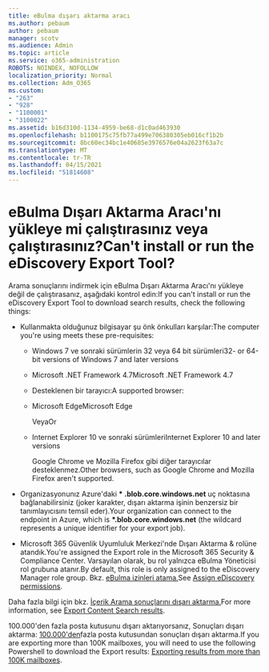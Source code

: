 ```yaml
---
title: eBulma dışarı aktarma aracı
ms.author: pebaum
author: pebaum
manager: scotv
ms.audience: Admin
ms.topic: article
ms.service: o365-administration
ROBOTS: NOINDEX, NOFOLLOW
localization_priority: Normal
ms.collection: Adm_O365
ms.custom:
- "263"
- "928"
- "1100001"
- "3100022"
ms.assetid: b16d310d-1134-4959-be68-d1c0ad463930
ms.openlocfilehash: b1100175c75fb77a499e706380305eb016cf1b2b
ms.sourcegitcommit: 8bc60ec34bc1e40685e3976576e04a2623f63a7c
ms.translationtype: MT
ms.contentlocale: tr-TR
ms.lasthandoff: 04/15/2021
ms.locfileid: "51814608"
---
```

# <a name="cant-install-or-run-the-ediscovery-export-tool"></a><span data-ttu-id="f381b-102">eBulma Dışarı Aktarma Aracı'nı yükleye mi çalıştırasınız veya çalıştırasınız?</span><span class="sxs-lookup"><span data-stu-id="f381b-102">Can't install or run the eDiscovery Export Tool?</span></span>

<span data-ttu-id="f381b-103">Arama sonuçlarını indirmek için eBulma Dışarı Aktarma Aracı'nı yükleye değil de çalıştırasanız, aşağıdaki kontrol edin:</span><span class="sxs-lookup"><span data-stu-id="f381b-103">If you can't install or run the eDiscovery Export Tool to download search results, check the following things:</span></span>
  
- <span data-ttu-id="f381b-104">Kullanmakta olduğunuz bilgisayar şu önk önkulları karşılar:</span><span class="sxs-lookup"><span data-stu-id="f381b-104">The computer you're using meets these pre-requisites:</span></span>

  - <span data-ttu-id="f381b-105">Windows 7 ve sonraki sürümlerin 32 veya 64 bit sürümleri</span><span class="sxs-lookup"><span data-stu-id="f381b-105">32- or 64-bit versions of Windows 7 and later versions</span></span>

  - <span data-ttu-id="f381b-106">Microsoft .NET Framework 4.7</span><span class="sxs-lookup"><span data-stu-id="f381b-106">Microsoft .NET Framework 4.7</span></span>

  - <span data-ttu-id="f381b-107">Desteklenen bir tarayıcı:</span><span class="sxs-lookup"><span data-stu-id="f381b-107">A supported browser:</span></span>

  - <span data-ttu-id="f381b-108">Microsoft Edge</span><span class="sxs-lookup"><span data-stu-id="f381b-108">Microsoft Edge</span></span>

    <span data-ttu-id="f381b-109">Veya</span><span class="sxs-lookup"><span data-stu-id="f381b-109">Or</span></span>

  - <span data-ttu-id="f381b-110">Internet Explorer 10 ve sonraki sürümleri</span><span class="sxs-lookup"><span data-stu-id="f381b-110">Internet Explorer 10 and later versions</span></span>

    <span data-ttu-id="f381b-111">Google Chrome ve Mozilla Firefox gibi diğer tarayıcılar desteklenmez.</span><span class="sxs-lookup"><span data-stu-id="f381b-111">Other browsers, such as Google Chrome and Mozilla Firefox aren't supported.</span></span>

- <span data-ttu-id="f381b-112">Organizasyonunız Azure'daki **\* .blob.core.windows.net** uç noktasına bağlanabilirsiniz (joker karakter, dışarı aktarma işinin benzersiz bir tanımlayıcısını temsil eder).</span><span class="sxs-lookup"><span data-stu-id="f381b-112">Your organization can connect to the endpoint in Azure, which is **\*.blob.core.windows.net** (the wildcard represents a unique identifier for your export job).</span></span>

- <span data-ttu-id="f381b-113">Microsoft 365 Güvenlik Uyumluluk Merkezi'nde Dışarı Aktarma &amp; rolüne atandık.</span><span class="sxs-lookup"><span data-stu-id="f381b-113">You're assigned the Export role in the Microsoft 365 Security &amp; Compliance Center.</span></span> <span data-ttu-id="f381b-114">Varsayılan olarak, bu rol yalnızca eBulma Yöneticisi rol grubuna atanır.</span><span class="sxs-lookup"><span data-stu-id="f381b-114">By default, this role is only assigned to the eDiscovery Manager role group.</span></span> <span data-ttu-id="f381b-115">Bkz. [eBulma izinleri atama.](https://docs.microsoft.com/microsoft-365/compliance/assign-ediscovery-permissions)</span><span class="sxs-lookup"><span data-stu-id="f381b-115">See [Assign eDiscovery permissions](https://docs.microsoft.com/microsoft-365/compliance/assign-ediscovery-permissions).</span></span>

<span data-ttu-id="f381b-116">Daha fazla bilgi için bkz. [İçerik Arama sonuçlarını dışarı aktarma.](https://docs.microsoft.com/microsoft-365/compliance/export-search-results)</span><span class="sxs-lookup"><span data-stu-id="f381b-116">For more information, see [Export Content Search results](https://docs.microsoft.com/microsoft-365/compliance/export-search-results).</span></span>

<span data-ttu-id="f381b-117">100.000'den fazla posta kutusunu dışarı aktarıyorsanız, Sonuçları dışarı aktarma:  [100.000'den](https://docs.microsoft.com/microsoft-365/compliance/export-search-results?view=o365-worldwide%23exporting-results-from-more-than-100000-mailboxes)fazla posta kutusundan sonuçları dışarı aktarma.</span><span class="sxs-lookup"><span data-stu-id="f381b-117">If you are exporting more than 100K mailboxes, you will need to use the following Powershell to download the Export results:  [Exporting results from more than 100K mailboxes](https://docs.microsoft.com/microsoft-365/compliance/export-search-results?view=o365-worldwide%23exporting-results-from-more-than-100000-mailboxes).</span></span>